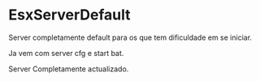 # EsxServerDefault

Server completamente default para os que tem dificuldade em se iniciar.

Ja vem com server cfg e start bat.

Server Completamente actualizado.

